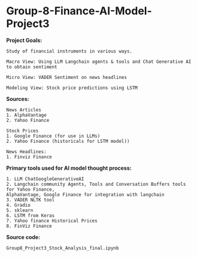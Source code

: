 # Group-8-Finance-AI-Model-Project3
**Project Goals:**

    Study of financial instruments in various ways.

    Macro View: Using LLM Langchain agents & tools and Chat Generative AI to obtain sentiment

    Micro View: VADER Sentiment on news headlines

    Modeling View: Stock price predictions using LSTM

**Sources:**

    News Articles
    1. AlphaVantage
    2. Yahoo Finance
     
    Stock Prices
    1. Google Finance (for use in LLMs)
    2. Yahoo Finance (historicals for LSTM model))
    
    News Headlines:
    1. Finviz Finance
     
**Primary tools used for AI model thought process:**
  
    1. LLM ChatGoogleGenerativeAI
    2. Langchain community Agents, Tools and Conversation Buffers tools for Yahoo Finance,
    AlphaVantage, Google Finance for integration with langchain
    3. VADER NLTK tool
    4. Gradio
    5. sklearn
    6. LSTM from Keras
    7. Yahoo finance Historical Prices
    8. FinViz Finance
     
**Source code:**

    Group8_Project3_Stock_Analysis_final.ipynb
